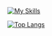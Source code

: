 [![My Skills](https://skillicons.dev/icons?i=py,js,html,css,php,aws,cloudflare)](https://skillicons.dev)

[![Top Langs](https://github-readme-stats-clone-pi-ten-40.vercel.app/api/top-langs/?username=tanaharu0314&count_private=true)](https://github.com/anuraghazra/github-readme-stats)




